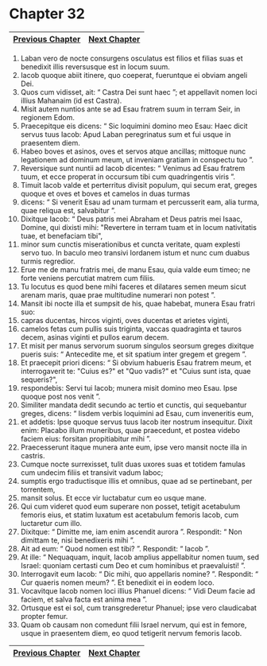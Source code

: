 # Chapter 32
| [Previous Chapter](Chapter%2031.md)| [Next Chapter](Chapter%2033.md) |
| --- | --- |
1. Laban vero de nocte consurgens osculatus est filios et filias suas et benedixit illis reversusque est in locum suum.
2. Iacob quoque abiit itinere, quo coeperat, fueruntque ei obviam angeli Dei.
3. Quos cum vidisset, ait: “ Castra Dei sunt haec ”; et appellavit nomen loci illius Mahanaim (id est Castra).
4. Misit autem nuntios ante se ad Esau fratrem suum in terram Seir, in regionem Edom.
5. Praecepitque eis dicens: “ Sic loquimini domino meo Esau: Haec dicit servus tuus Iacob: Apud Laban peregrinatus sum et fui usque in praesentem diem.
6. Habeo boves et asinos, oves et servos atque ancillas; mittoque nunc legationem ad dominum meum, ut inveniam gratiam in conspectu tuo ”.
7. Reversique sunt nuntii ad Iacob dicentes: “ Venimus ad Esau fratrem tuum, et ecce properat in occursum tibi cum quadringentis viris ”.
8. Timuit Iacob valde et perterritus divisit populum, qui secum erat, greges quoque et oves et boves et camelos in duas turmas
9. dicens: “ Si venerit Esau ad unam turmam et percusserit eam, alia turma, quae reliqua est, salvabitur ”.
10. Dixitque Iacob: “ Deus patris mei Abraham et Deus patris mei Isaac, Domine, qui dixisti mihi: "Revertere in terram tuam et in locum nativitatis tuae, et benefaciam tibi",
11. minor sum cunctis miserationibus et cuncta veritate, quam explesti servo tuo. In baculo meo transivi Iordanem istum et nunc cum duabus turmis regredior.
12. Erue me de manu fratris mei, de manu Esau, quia valde eum timeo; ne forte veniens percutiat matrem cum filiis.
13. Tu locutus es quod bene mihi faceres et dilatares semen meum sicut arenam maris, quae prae multitudine numerari non potest ”.
14. Mansit ibi nocte illa et sumpsit de his, quae habebat, munera Esau fratri suo:
15. capras ducentas, hircos viginti, oves ducentas et arietes viginti,
16. camelos fetas cum pullis suis triginta, vaccas quadraginta et tauros decem, asinas viginti et pullos earum decem.
17. Et misit per manus servorum suorum singulos seorsum greges dixitque pueris suis: “ Antecedite me, et sit spatium inter gregem et gregem ”.
18. Et praecepit priori dicens: “ Si obvium habueris Esau fratrem meum, et interrogaverit te: "Cuius es?" et "Quo vadis?" et "Cuius sunt ista, quae sequeris?",
19. respondebis: Servi tui Iacob; munera misit domino meo Esau. Ipse quoque post nos venit ”.
20. Similiter mandata dedit secundo ac tertio et cunctis, qui sequebantur greges, dicens: “ Iisdem verbis loquimini ad Esau, cum inveneritis eum,
21. et addetis: Ipse quoque servus tuus Iacob iter nostrum insequitur. Dixit enim: Placabo illum muneribus, quae praecedunt, et postea videbo faciem eius: forsitan propitiabitur mihi ”.
22. Praecesserunt itaque munera ante eum, ipse vero mansit nocte illa in castris.
23. Cumque nocte surrexisset, tulit duas uxores suas et totidem famulas cum undecim filiis et transivit vadum Iaboc;
24. sumptis ergo traductisque illis et omnibus, quae ad se pertinebant, per torrentem,
25. mansit solus.
Et ecce vir luctabatur cum eo usque mane.
26. Qui cum videret quod eum superare non posset, tetigit acetabulum femoris eius, et statim luxatum est acetabulum femoris Iacob, cum luctaretur cum illo.
27. Dixitque: “ Dimitte me, iam enim ascendit aurora ”. Respondit: “ Non dimittam te, nisi benedixeris mihi ”.
28. Ait ad eum: “ Quod nomen est tibi? ”. Respondit: “ Iacob ”.
29. At ille: “ Nequaquam, inquit, Iacob amplius appellabitur nomen tuum, sed Israel: quoniam certasti cum Deo et cum hominibus et praevaluisti! ”.
30. Interrogavit eum Iacob: “ Dic mihi, quo appellaris nomine? ”. Respondit: “ Cur quaeris nomen meum? ”. Et benedixit ei in eodem loco.
31. Vocavitque Iacob nomen loci illius Phanuel dicens: “ Vidi Deum facie ad faciem, et salva facta est anima mea ”.
32. Ortusque est ei sol, cum transgrederetur Phanuel; ipse vero claudicabat propter femur.
33. Quam ob causam non comedunt filii Israel nervum, qui est in femore, usque in praesentem diem, eo quod tetigerit nervum femoris Iacob.

| [Previous Chapter](Chapter%2031.md)| [Next Chapter](Chapter%2033.md) |
| --- | --- |